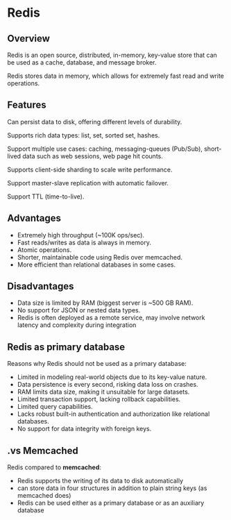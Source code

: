 # Redis

## Overview

Redis is an open source, distributed, in-memory, key-value store that can be used as a cache, database, and message broker.

Redis stores data in memory, which allows for extremely fast read and write operations.


## Features

Can persist data to disk, offering different levels of durability.

Supports rich data types: list, set, sorted set, hashes.

Support multiple use cases: caching, messaging-queues (Pub/Sub), short-lived data such as web sessions, web page hit counts.

Supports client-side sharding to scale write performance.

Support master-slave replication with automatic failover.

Support TTL (time-to-live).


## Advantages

- Extremely high throughput (~100K ops/sec).
- Fast reads/writes as data is always in memory.
- Atomic operations.
- Shorter, maintainable code using Redis over memcached.
- More efficient than relational databases in some cases.


## Disadvantages

- Data size is limited by RAM (biggest server is ~500 GB RAM).
- No support for JSON or nested data types.
- Redis is often deployed as a remote service, may involve network latency and complexity during integration


## Redis as primary database

Reasons why Redis should not be used as a primary database:
- Limited in modeling real-world objects due to its key-value nature.
- Data persistence is every second, risking data loss on crashes.
- RAM limits data size, making it unsuitable for large datasets.
- Limited transaction support, lacking rollback capabilities.
- Limited query capabilities.
- Lacks robust built-in authentication and authorization like relational databases.
- No support for data integrity with foreign keys.


## .vs Memcached

Redis compared to **memcached**:
- Redis supports the writing of its data to disk automatically
- can store data in four structures in addition to plain string keys (as memcached does)
- Redis can be used either as a primary database or as an auxiliary database
